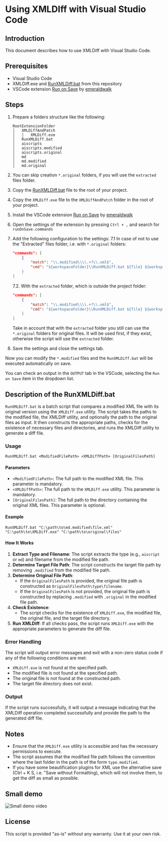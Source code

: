 # Using XMLDIff with Visual Studio Code

## Introduction

This document describes how to use XMLDiff with Visual Studio Code.

## Prerequisites

- Visual Studio Code
- XMLDiff.exe and [RunXMLDiff.bat](/forVSCode/RunXMLDiff.bat) from this repository
- VSCode extension [Run on Save](https://marketplace.visualstudio.com/items?itemName=emeraldwalk.RunOnSave) by [emeraldwalk](https://marketplace.visualstudio.com/publishers/emeraldwalk)

## Steps

1. Prepare a folders structure like the following:

    ```plaintext
    RootExtensionFolder
    │   XMLDiffAndPatch
    │   │   XMLDiff.exe
    │   RunXMLDiff.bat
    │   aiscripts
    │   aiscripts.modified
    │   aiscripts.original
    │   md
    │   md.modified
    │   md.original
    ```

2. You can skip creation `*.original` folders, if you will use the `extracted` files folder.
3. Copy the [RunXMLDiff.bat](/forVSCode/RunXMLDiff.bat) file to the root of your project.
4. Copy the `XMLDiff.exe` file to the `XMLDiffAndPatch` folder in the root of your project.
5. Install the VSCode extension [Run on Save](https://marketplace.visualstudio.com/items?itemName=emeraldwalk.RunOnSave) by [emeraldwalk](https://marketplace.visualstudio.com/publishers/emeraldwalk)
6. Open the settings of the extension by pressing `Ctrl + ,` and search for `runOnSave.commands`
7. Add the following configuration to the settings:
    7.1 In case of not to use the "Extracted" files folder, i.e. with `*.original` folders:

    ```json
    "commands": [
        {
            "match": "\\.modified\\\\.+?\\.xml$",
            "cmd": "${workspaceFolder}\\RunXMLDiff.bat ${file} ${workspaceFolder}\\XMLDiffAndPatch\\XMLDiff.exe
        }
    ]
    ```

    7.2. With the `extracted` folder, which is outside the project folder:

    ```json
    "commands": [
        {
            "match": "\\.modified\\\\.+?\\.xml$",
            "cmd": "${workspaceFolder}\\RunXMLDiff.bat ${file} ${workspaceFolder}\\XMLDiffAndPatch\\XMLDiff.exe" ${workspaceFolder}\\..\\extracted"
        }
    ]
    ```

    Take in account that with the `extracted` folder you still can use the `*.original` folders for original files. It will be used first, if they exist, otherwise the script will use the `extracted` folder.

8. Save the settings and close the settings tab.

Now you can modify the `*.modified` files and the `RunXMLDiff.bat` will be executed automatically on save.

You can check an output in the `OUTPUT` tab in the VSCode, selecting the `Run on Save` item in the dropdown list.

## Description of the RunXMLDiff.bat

`RunXMLDiff.bat` is a batch script that compares a modified XML file with its original version using the `XMLDiff.exe` utility. The script takes the paths to the modified file, the XMLDiff utility, and optionally the path to the original files as input. It then constructs the appropriate paths, checks for the existence of necessary files and directories, and runs the XMLDiff utility to generate a diff file.

### Usage

```batch
RunXMLDiff.bat <ModifiedFilePath> <XMLDiffPath> [OriginalFilesPath]
```

#### Parameters

- `<ModifiedFilePath>`: The full path to the modified XML file. This parameter is mandatory.
- `<XMLDiffPath>`: The full path to the `XMLDiff.exe` utility. This parameter is mandatory.
- `[OriginalFilesPath]`: The full path to the directory containing the original XML files. This parameter is optional.

#### Example

```batch
RunXMLDiff.bat "C:\path\to\md.modified\file.xml" "C:\path\to\XMLDiff.exe" "C:\path\to\original\files"
```

#### How It Works

1. **Extract Type and Filename**: The script extracts the type (e.g., `aiscript` or `md`) and filename from the modified file path.
2. **Determine Target File Path**: The script constructs the target file path by removing `.modified` from the modified file path.
3. **Determine Original File Path**:
   - If the `OriginalFilesPath` is provided, the original file path is constructed as `OriginalFilesPath\type\filename`.
   - If the `OriginalFilesPath` is not provided, the original file path is constructed by replacing `.modified` with `.original` in the modified file path.
4. **Check Existence**:
   - The script checks for the existence of `XMLDiff.exe`, the modified file, the original file, and the target file directory.
5. **Run XMLDiff**: If all checks pass, the script runs `XMLDiff.exe` with the appropriate parameters to generate the diff file.

### Error Handling

The script will output error messages and exit with a non-zero status code if any of the following conditions are met:

- `XMLDiff.exe` is not found at the specified path.
- The modified file is not found at the specified path.
- The original file is not found at the constructed path.
- The target file directory does not exist.

### Output

If the script runs successfully, it will output a message indicating that the XMLDiff operation completed successfully and provide the path to the generated diff file.

## Notes

- Ensure that the `XMLDiff.exe` utility is accessible and has the necessary permissions to execute.
- The script assumes that the modified file path follows the convention where the last folder in the path is of the form `type.modified`.
- If you have some beautification plugins for XML use the alternative save (Ctrl + K  S, i.e. "Save without Formatting), which will not involve them, to get the diff as small as possible.

## Small demo

![Small demo video](https://www.youtube.com/watch?v=Jm5Yfu7PrmI)

## License

This script is provided "as-is" without any warranty. Use it at your own risk.

